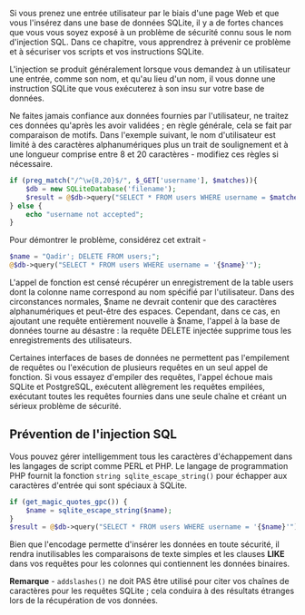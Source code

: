 Si vous prenez une entrée utilisateur par le biais d'une page Web et que vous l'insérez dans une base de données SQLite, il y a de fortes chances que vous vous soyez exposé à un problème de sécurité connu sous le nom d'injection SQL. Dans ce chapitre, vous apprendrez à prévenir ce problème et à sécuriser vos scripts et vos instructions SQLite.

L'injection se produit généralement lorsque vous demandez à un utilisateur une entrée, comme son nom, et qu'au lieu d'un nom, il vous donne une instruction SQLite que vous exécuterez à son insu sur votre base de données.

Ne faites jamais confiance aux données fournies par l'utilisateur, ne traitez ces données qu'après les avoir validées ; en règle générale, cela se fait par comparaison de motifs. Dans l'exemple suivant, le nom d'utilisateur est limité à des caractères alphanumériques plus un trait de soulignement et à une longueur comprise entre 8 et 20 caractères - modifiez ces règles si nécessaire.

```php
if (preg_match("/^\w{8,20}$/", $_GET['username'], $matches)){
    $db = new SQLiteDatabase('filename');
    $result = @$db->query("SELECT * FROM users WHERE username = $matches[0]");
} else {
    echo "username not accepted";
}
```

Pour démontrer le problème, considérez cet extrait -

```php
$name = "Qadir'; DELETE FROM users;";
@$db->query("SELECT * FROM users WHERE username = '{$name}'");
```

L'appel de fonction est censé récupérer un enregistrement de la table users dont la colonne name correspond au nom spécifié par l'utilisateur. Dans des circonstances normales, $name ne devrait contenir que des caractères alphanumériques et peut-être des espaces. Cependant, dans ce cas, en ajoutant une requête entièrement nouvelle à $name, l'appel à la base de données tourne au désastre : la requête DELETE injectée supprime tous les enregistrements des utilisateurs.

Certaines interfaces de bases de données ne permettent pas l'empilement de requêtes ou l'exécution de plusieurs requêtes en un seul appel de fonction. Si vous essayez d'empiler des requêtes, l'appel échoue mais SQLite et PostgreSQL, exécutent allègrement les requêtes empilées, exécutant toutes les requêtes fournies dans une seule chaîne et créant un sérieux problème de sécurité.

## Prévention de l'injection SQL

Vous pouvez gérer intelligemment tous les caractères d'échappement dans les langages de script comme PERL et PHP. Le langage de programmation PHP fournit la fonction ```string sqlite_escape_string()``` pour échapper aux caractères d'entrée qui sont spéciaux à SQLite.

```php
if (get_magic_quotes_gpc()) {
    $name = sqlite_escape_string($name);
}
$result = @$db->query("SELECT * FROM users WHERE username = '{$name}'");
```

Bien que l'encodage permette d'insérer les données en toute sécurité, il rendra inutilisables les comparaisons de texte simples et les clauses **LIKE** dans vos requêtes pour les colonnes qui contiennent les données binaires.

__Remarque__ - ```addslashes()``` ne doit PAS être utilisé pour citer vos chaînes de caractères pour les requêtes SQLite ; cela conduira à des résultats étranges lors de la récupération de vos données.
